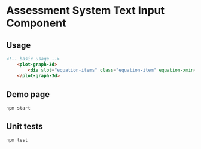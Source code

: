 # Assessment System Text Input Component

## Usage

```html
<!-- basic usage -->
    <plot-graph-3d>
        <div slot="equation-items" class="equation-item" equation-xmin="0" equation-xmax="360" equation-ymin="0" equation-ymax="360" step="1">Math.sin(x/50) * Math.cos(y/50) * 50 + 50</div>
    </plot-graph-3d>
```

## Demo page

```shell
npm start
```

## Unit tests

```shell
npm test
```